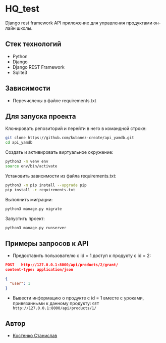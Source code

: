 # HQ_test

Django rest framework API приложение для управления продуктами он-лайн школы.

## Стек технологий
- Python
- Django
- Django REST Framework
- Sqlite3

## Зависимости
- Перечислены в файле requirements.txt

## Для запуска проекта

Клонировать репозиторий и перейти в него в командной строке:
```bash
git clone https://github.com/kubanez-create/api_yamdb.git
cd api_yamdb
```
Cоздать и активировать виртуальное окружение:
```bash
python3 -m venv env
source env/bin/activate
```
Установить зависимости из файла requirements.txt:
```bash
python3 -m pip install --upgrade pip
pip install -r requirements.txt
```
Выполнить миграции:
```bash
python3 manage.py migrate
```
Запустить проект:
```bash
python3 manage.py runserver
```

## Примеры запросов к API

 - Предоставить пользователю с id = 1 доступ к продукту с id = 2:
```json
POST   http://127.0.0.1:8000/api/products/2/grant/
content-type: application/json

{
  "user": 1
}
```

 - Вывести информацию о продукте с id = 1 вместе с уроками, привязанными к данному
продукту:
`GET http://127.0.0.1:8000/api/products/1/`

## Автор

- [Костенко Станислав](https://github.com/kubanez-create) 
